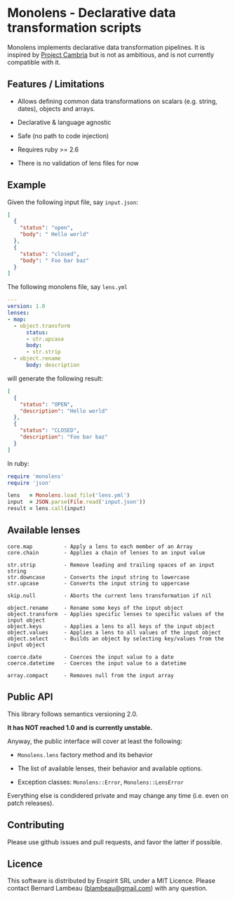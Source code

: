 # Monolens - Declarative data transformation scripts

Monolens implements declarative data transformation
pipelines. It is inspired by [Project Cambria](https://www.inkandswitch.com/cambria/)
but is not as ambitious, and is not currently compatible with it.

## Features / Limitations

* Allows defining common data transformations on scalars
  (e.g. string, dates), objects and arrays.
* Declarative & language agnostic
* Safe (no path to code injection)

* Requires ruby >= 2.6
* There is no validation of lens files for now

## Example

Given the following input file, say `input.json`:

```json
[
  {
    "status": "open",
    "body": " Hello world"
  },
  {
    "status": "closed",
    "body": " Foo bar baz"
  }
]
```

The following monolens file, say `lens.yml`

```yaml
---
version: 1.0
lenses:
- map:
  - object.transform
      status:
      - str.upcase
      body:
      - str.strip
  - object.rename
      body: description
```

will generate the following result:

```json
[
  {
    "status": "OPEN",
    "description": "Hello world"
  },
  {
    "status": "CLOSED",
    "description": "Foo bar baz"
  }
]
```

In ruby:

```ruby
require 'monolens'
require 'json'

lens   = Monolens.load_file('lens.yml')
input  = JSON.parse(File.read('input.json'))
result = lens.call(input)
```

## Available lenses

```
core.map          - Apply a lens to each member of an Array
core.chain        - Applies a chain of lenses to an input value

str.strip         - Remove leading and trailing spaces of an input string
str.downcase      - Converts the input string to lowercase
str.upcase        - Converts the input string to uppercase

skip.null         - Aborts the current lens transformation if nil

object.rename     - Rename some keys of the input object
object.transform  - Applies specific lenses to specific values of the input object
object.keys       - Applies a lens to all keys of the input object
object.values     - Applies a lens to all values of the input object
object.select     - Builds an object by selecting key/values from the input object

coerce.date       - Coerces the input value to a date
coerce.datetime   - Coerces the input value to a datetime

array.compact     - Removes null from the input array
```

## Public API

This library follows semantics versioning 2.0.

**It has NOT reached 1.0 and is currently unstable.**

Anyway, the public interface will cover at least the following:

* `Monolens.lens` factory method and its behavior

* The list of available lenses, their behavior and available options.

* Exception classes: `Monolens::Error`, `Monolens::LensError`

Everything else is condidered private and may change any time
(i.e. even on patch releases).

## Contributing

Please use github issues and pull requests, and favor the latter if possible.

## Licence

This software is distributed by Enspirit SRL under a MIT Licence. Please
contact Bernard Lambeau (blambeau@gmail.com) with any question.
